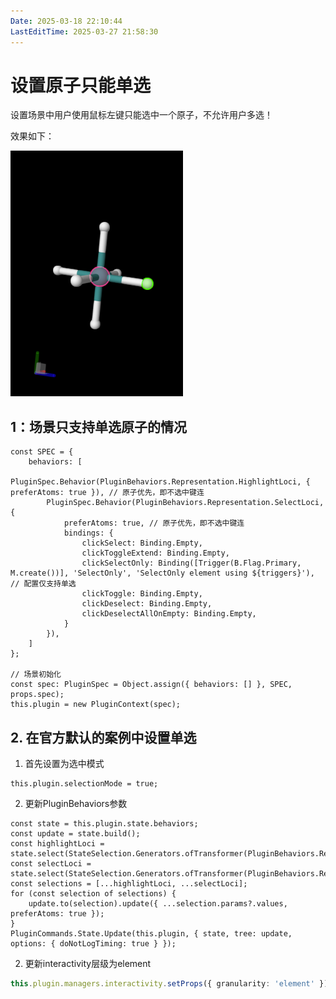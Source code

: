```yaml
---
Date: 2025-03-18 22:10:44
LastEditTime: 2025-03-27 21:58:30
---
```

# 设置原子只能单选

设置场景中用户使用鼠标左键只能选中一个原子，不允许用户多选！

效果如下：

![Atoms Single-choice](./assets/atoms-single-choice.png)

## 1：场景只支持单选原子的情况

```typescript{3,5,9}
const SPEC = {
    behaviors: [
        PluginSpec.Behavior(PluginBehaviors.Representation.HighlightLoci, { preferAtoms: true }), // 原子优先，即不选中键连
        PluginSpec.Behavior(PluginBehaviors.Representation.SelectLoci, {
            preferAtoms: true, // 原子优先，即不选中键连
            bindings: {
                clickSelect: Binding.Empty,
                clickToggleExtend: Binding.Empty,
                clickSelectOnly: Binding([Trigger(B.Flag.Primary, M.create())], 'SelectOnly', 'SelectOnly element using ${triggers}'), // 配置仅支持单选
                clickToggle: Binding.Empty,
                clickDeselect: Binding.Empty,
                clickDeselectAllOnEmpty: Binding.Empty,
            }
        }),
    ]
};

// 场景初始化
const spec: PluginSpec = Object.assign({ behaviors: [] }, SPEC, props.spec);
this.plugin = new PluginContext(spec);
```

## 2. 在官方默认的案例中设置单选

1. 首先设置为选中模式
```typescript:no-line-numbers
this.plugin.selectionMode = true;
```

2. 更新PluginBehaviors参数
```typescript{7}
const state = this.plugin.state.behaviors;
const update = state.build();
const highlightLoci = state.select(StateSelection.Generators.ofTransformer(PluginBehaviors.Representation.HighlightLoci));
const selectLoci = state.select(StateSelection.Generators.ofTransformer(PluginBehaviors.Representation.SelectLoci));
const selections = [...highlightLoci, ...selectLoci];
for (const selection of selections) {
    update.to(selection).update({ ...selection.params?.values, preferAtoms: true });
}
PluginCommands.State.Update(this.plugin, { state, tree: update, options: { doNotLogTiming: true } });
```

2. 更新interactivity层级为element
```typescript
this.plugin.managers.interactivity.setProps({ granularity: 'element' });
```
